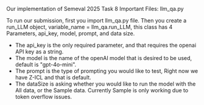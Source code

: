 Our implementation of Semeval 2025 Task 8
Important Files: llm_qa.py

To run our submission, first you import llm_qa.py file.
Then you create a run_LLM object, variable_name = llm_qa.run_LLM,
this class has 4 Parameters, api_key, model, prompt, and data size.
- The api_key is the only required parameter, and that requires the openai API key as a string. 
- The model is the name of the openAI model that is desired to be used, default is "gpt-4o-mini".
- The prompt is the type of prompting you would like to test, Right now we have Z-ICL and that is default.
- The dataSize is asking whether you would like to run the model with the All data, or the Sample data. Currently Sample is only working due to token overflow issues. 
